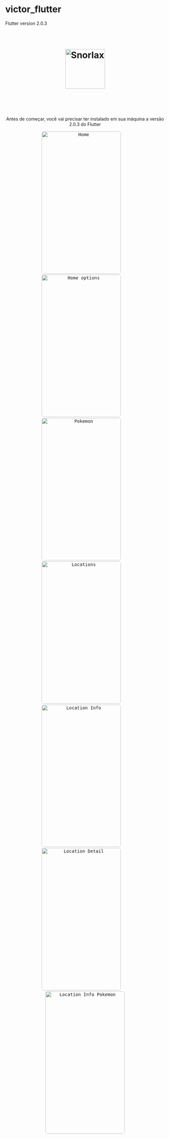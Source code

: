 # victor_flutter

Flutter version 2.0.3

<h1 align="center">
  <br>
  <img src="https://pa1.narvii.com/6225/27e87e12a1f6ccdc3b3ff216b22ce7d0ae40c179_hq.gif" alt="Snorlax" height="125" width="125">
  <br>
  <br><br>
</h1>

<p align="center">Antes de começar, você vai precisar ter instalado em sua máquina a versão 2.0.3 do Flutter</p>

<p align="center">
  <kbd>
    <img width="250" style="border-radius: 5px" height="450" src="https://imgur.com/xOdGdYa" alt="Home">
  </kbd>
  &nbsp;&nbsp;&nbsp;&nbsp;
  <kbd>
    <img width="250" style="border-radius: 5px" height="450" src="https://imgur.com/OBFesFt" alt="Home options">
  </kbd>
  &nbsp;&nbsp;&nbsp;&nbsp;
  <kbd>
    <img width="250" style="border-radius: 5px" height="450" src="https://imgur.com/bTTzkN8" alt="Pokemon">
  </kbd>
  &nbsp;&nbsp;&nbsp;&nbsp;
  <kbd>
    <img width="250" style="border-radius: 5px" height="450" src="https://imgur.com/VBmaJkF" alt="Locations">
  </kbd>
  &nbsp;&nbsp;&nbsp;&nbsp;
  <kbd>
    <img width="250" style="border-radius: 5px" height="450" src="https://imgur.com/azgAulS" alt="Location Info">
  </kbd>
  &nbsp;&nbsp;&nbsp;&nbsp;
  <kbd>
    <img width="250" style="border-radius: 5px" height="450" src="https://imgur.com/1OuEMqv" alt="Location Detail">
  </kbd>
  &nbsp;&nbsp;&nbsp;&nbsp;
  <kbd>
    <img width="250" style="border-radius: 5px" height="450" src="https://imgur.com/ByGWQeW" alt="Location Info Pokemon">
  </kbd>
</p>